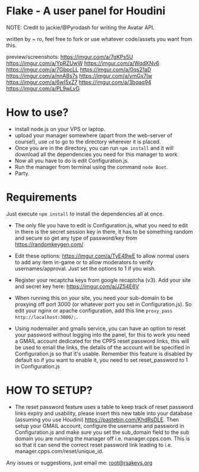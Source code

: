 # Flake - A user panel for Houdini

NOTE: Credit to jackie/@Pyrodash for writing the Avatar API. 

written by ~ ro, feel free to fork or use whatever code/assets you want from this.

preview/screenshots: https://imgur.com/a/7gKPs5U https://imgur.com/a/YpRZUwW https://imgur.com/a/WqdXNv6 https://imgur.com/a/7GbpcLL https://imgur.com/a/0qs21aD https://imgur.com/a/nnABs7s https://imgur.com/a/vmGx7Iw https://imgur.com/a/6wI5xZ7 https://imgur.com/a/3bqaq94 https://imgur.com/a/PL9wLvG


# How to use?


 - install node.js on your VPS or laptop.
 - upload your manager somewhere (apart from the web-server of course!), use `cd` to go to the directory wherever it is placed. 
 - Once you are in the directory, you can run `npm install` and it will download all the dependencies you need for this manager to work. 
 - Now all you have to do is edit Configuration.js.
 - Run the manager from terminal using the command `node Boot`. 
 - Party.

# Requirements

Just execute `npm install` to install the dependencies all at once.
 
   
- The only file you have to edit is Configuration.js, what you need to edit in there is the secret session key in there, it has to be something random and secure so get any type of password/key from https://randomkeygen.com/ 

- Edit these options: https://imgur.com/a/TyE49wE to allow normal users to add any item in-game or to allow moderators to verify usernames/approval. Just set the options to 1 if you wish.


- Register your recaptcha keys from google recaptcha (v3). Add your site and secret key here: https://imgur.com/a/JZ54E6V

- When running this on your site, you need your sub-domain to be proxying off port 3000 (or whatever port you set in Configuration.js). So edit your nginx or apache configuration, add this line `proxy_pass http://localhost:3000/;`.

- Using nodemailer and gmails service, you can have an option to reset your password without logging into the panel, for this to work you need a GMAIL account dedicated for the CPPS reset password links, this will be used to email the links, the details of the account will be specified in Configuration.js so that it's usable. Remember this feature is disabled by default so if you want to enable it, you need to set reset_password to 1 in Configuration.js

# HOW TO SETUP?

- The reset password feature uses a table to keep track of reset password links expiry and usability, please insert this new table into your database (assuming you use Houdini) https://pastebin.com/KhdRsDLE. Then setup your GMAIL account, configure the username and password in Configuration.js and make sure you set the sub_domain field to the sub domain you are running the manager off i.e. manager.cpps.com. This is so that it can send the correct reset password link leading to i.e. manager.cpps.com/reset/unique_id. 

Any issues or suggestions, just email me: root@rsakeys.org
